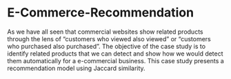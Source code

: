 # E-Commerce-Recommendation
As we have all seen that commercial websites show related products through the lens of “customers who viewed also viewed” or “customers who purchased also purchased”.
The objective of the case study is to identify related products that we can detect and show how we would detect them automatically for a e-commercial business.
This case study presents a recommendation model using Jaccard similarity.

